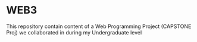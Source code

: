 # WEB3
This repository contain content of a Web Programming Project (CAPSTONE Proj)  we collaborated in during my Undergraduate level
